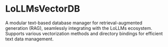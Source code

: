 # LoLLMsVectorDB
A modular text-based database manager for retrieval-augmented generation (RAG), seamlessly integrating with the LoLLMs ecosystem. Supports various vectorization methods and directory bindings for efficient text data management.
